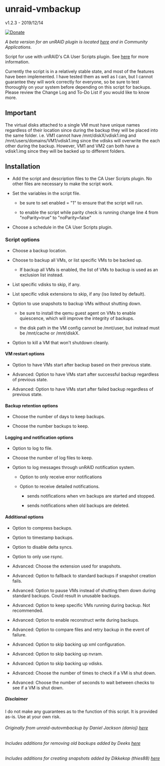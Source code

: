 # unraid-vmbackup

v1.2.3 - 2019/12/14

[![Donate](https://img.shields.io/badge/Donate-PayPal-green.svg)](https://www.paypal.com/cgi-bin/webscr?cmd=_s-xclick&hosted_button_id=NG5HGW4Q3CZU4&source=url "Donations are appreciated")

*A beta version for an unRAID plugin is located [here](https://github.com/JTok/unraid.vmbackup "VM Backup plugin") and in Community Applications.*

Script for use with unRAID's CA User Scripts plugin. See [here](https://lime-technology.com/forums/topic/48286-plugin-ca-user-scripts/ "CA User Scripts") for more information.

Currently the script is in a relatively stable state, and most of the features have been implemented. I have tested them as well as I can, but I cannot guarantee they will work correctly for everyone, so be sure to test thoroughly on your system before depending on this script for backups. Please review the Change Log and To-Do List if you would like to know more.

## Important

The virtual disks attached to a single VM must have unique names regardless of their location since during the backup they will be placed into the same folder.
i.e. VM1 cannot have /mnt/diskX/vdisk1.img and /mnt/users/domains/VM1/vdisk1.img since the vdisks will overwrite the each other during the backup. However, VM1 and VM2 can both have a vdisk1.img since they will be backed up to different folders.

## Installation

- Add the script and description files to the CA User Scripts plugin. No other files are necessary to make the script work.

- Set the variables in the script file.

  - be sure to set enabled = "1" to ensure that the script will run.

  - to enable the script while parity check is running change line 4 from "noParity=true" to "noParity=false"

- Choose a schedule in the CA User Scripts plugin.

### Script options

- Choose a backup location.

- Choose to backup all VMs, or list specific VMs to be backed up.

  - If backup all VMs is enabled, the list of VMs to backup is used as an exclusion list instead.

- List specific vdisks to skip, if any.

- List specific vdisk extensions to skip, if any (iso listed by default).

- Option to use snapshots to backup VMs without shutting down.

  - be sure to install the qemu guest agent on VMs to enable quiescence, which will improve the integrity of backups.

  - the disk path in the VM config cannot be /mnt/user, but instead must be /mnt/cache or /mnt/diskX.

- Option to kill a VM that won't shutdown cleanly.

#### VM restart options

- Option to have VMs start after backup based on their previous state.

- Advanced: Option to have VMs start after successful backup regardless of previous state.

- Advanced: Option to have VMs start after failed backup regardless of previous state.

#### Backup retention options

- Choose the number of days to keep backups.

- Choose the number backups to keep.

#### Logging and notification options

- Option to log to file.

- Choose the number of log files to keep.

- Option to log messages through unRAID notification system.

  - Option to only receive error notifications

  - Option to receive detailed notifications.

    - sends notifications when vm backups are started and stopped.

    - sends notifications when old backups are deleted.

#### Additional options

- Option to compress backups.

- Option to timestamp backups.

- Option to disable delta syncs.

- Option to only use rsync.

- Advanced: Choose the extension used for snapshots.

- Advanced: Option to fallback to standard backups if snapshot creation fails.

- Advanced: Option to pause VMs instead of shutting them down during standard backups. Could result in unusable backups.

- Advanced: Option to keep specific VMs running during backup. Not recommended.

- Advanced: Option to enable reconstruct write during backups.

- Advanced: Option to compare files and retry backup in the event of failure.

- Advanced: Option to skip backing up xml configuration.

- Advanced: Option to skip backing up nvram.

- Advanced: Option to skip backing up vdisks.

- Advanced: Choose the number of times to check if a VM is shut down.

- Advanced: Choose the number of seconds to wait between checks to see if a VM is shut down.

##### Disclaimer

I do not make any guarantees as to the function of this script. It is provided as-is. Use at your own risk.

###### Originally from unraid-autovmbackup by Daniel Jackson (danioj) [here](https://lime-technology.com/forums/topic/46281-unraid-autovmbackup-automate-backup-of-virtual-machines-in-unraid-v04/ "unraid-autovmbackup")

###### Includes additions for removing old backups added by Deeks [here](https://lime-technology.com/forums/topic/46281-unraid-autovmbackup-automate-backup-of-virtual-machines-in-unraid-v04/?do=findComment&comment=589821 "unraid-autovmbackup Deeks' script")

###### Includes additions for creating snapshots added by Dikkekop (thies88) [here](https://github.com/thies88/unraid-vmbackup "unraid-vmbackup Dikkekop's script")
